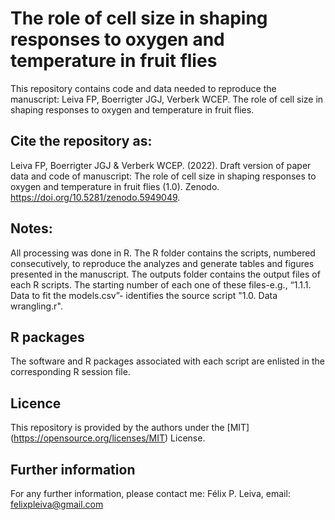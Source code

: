 # The role of cell size in shaping responses to oxygen and temperature in fruit flies
 
This repository contains code and data needed to reproduce the manuscript: Leiva FP, Boerrigter JGJ, Verberk WCEP. The role of cell size in shaping responses to oxygen and temperature in fruit flies. 

## Cite the repository as: 

Leiva FP, Boerrigter JGJ & Verberk WCEP. (2022). Draft version of paper data and code of manuscript: The role of cell size in shaping responses to oxygen and temperature in fruit flies (1.0). Zenodo. https://doi.org/10.5281/zenodo.5949049.

## Notes:
All processing was done in R. The R folder contains the scripts, numbered consecutively, to reproduce the analyzes and generate tables and figures presented in the manuscript. The outputs folder contains the output files of each R scripts. The starting number of each one of these files-e.g., “1.1.1. Data to fit the models.csv”- identifies the source script "1.0. Data wrangling.r".  

## R packages
The software and R packages associated with each script are enlisted in the corresponding R session file.

## Licence
This repository is provided by the authors under the [MIT] (https://opensource.org/licenses/MIT) License.

## Further information
For any further information, please contact me: Félix P. Leiva, email: felixpleiva@gmail.com 
